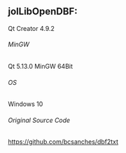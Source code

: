 ## jolLibOpenDBF:
Qt Creator 4.9.2
###### MinGW
Qt 5.13.0 MinGW 64Bit
###### OS 
Windows 10
###### Original Source Code
https://github.com/bcsanches/dbf2txt

